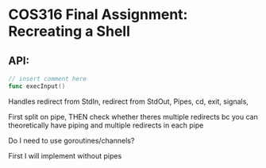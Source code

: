 # COS316 Final Assignment: Recreating a Shell

## API:
```go
// insert comment here
func execInput()

```

Handles redirect from StdIn, redirect from StdOut, Pipes, cd, exit, signals, 

First split on pipe, THEN check whether theres multiple redirects bc you can theoretically have piping and multiple redirects in each pipe

Do I need to use goroutines/channels?

First I will implement without pipes